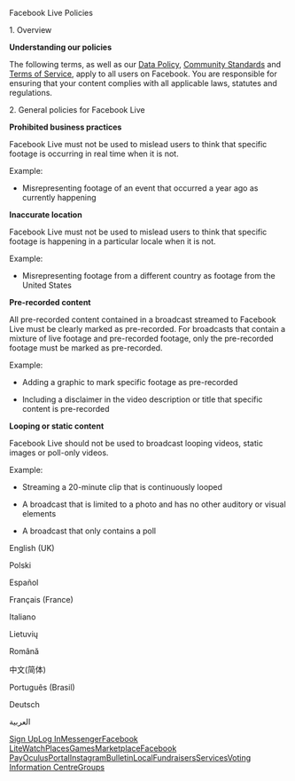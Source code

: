 Facebook Live Policies

1\. Overview

**Understanding our policies**

The following terms, as well as our [Data Policy](https://www.facebook.com/about/privacy/), [Community Standards](https://www.facebook.com/communitystandards/) and [Terms of Service](https://www.facebook.com/legal/terms), apply to all users on Facebook. You are responsible for ensuring that your content complies with all applicable laws, statutes and regulations.

2\. General policies for Facebook Live

**Prohibited business practices**

Facebook Live must not be used to mislead users to think that specific footage is occurring in real time when it is not.

Example:

*   Misrepresenting footage of an event that occurred a year ago as currently happening

**Inaccurate location**

Facebook Live must not be used to mislead users to think that specific footage is happening in a particular locale when it is not.

Example:

*   Misrepresenting footage from a different country as footage from the United States

**Pre-recorded content**

All pre-recorded content contained in a broadcast streamed to Facebook Live must be clearly marked as pre-recorded. For broadcasts that contain a mixture of live footage and pre-recorded footage, only the pre-recorded footage must be marked as pre-recorded.

Example:

*   Adding a graphic to mark specific footage as pre-recorded

*   Including a disclaimer in the video description or title that specific content is pre-recorded

**Looping or static content**

Facebook Live should not be used to broadcast looping videos, static images or poll-only videos.

Example:

*   Streaming a 20-minute clip that is continuously looped

*   A broadcast that is limited to a photo and has no other auditory or visual elements

*   A broadcast that only contains a poll

English (UK)

Polski

Español

Français (France)

Italiano

Lietuvių

Română

中文(简体)

Português (Brasil)

Deutsch

العربية

[Sign Up](https://www.facebook.com/reg/)[Log In](https://www.facebook.com/login/)[Messenger](https://l.facebook.com/l.php?u=https%3A%2F%2Fmessenger.com%2F&h=AT3GeTAqqokuDJcqWYwkJTqtVTC51ivPlidkf107XTSyOBeIwDCHXIhGigUVwKNAHO4_OhFN4Fg4Y0b5zQ8V_62PGJvq3WCSQSbcDjzqZjM5zErmOld4PF1NKY21Jd1BSUTdl4gG7p2lJ3o1sS7Pw7ydjT0h1d8_Pcvf0g)[Facebook Lite](https://www.facebook.com/lite/)[Watch](https://en-gb.facebook.com/watch/)[Places](https://www.facebook.com/places/)[Games](https://www.facebook.com/games/)[Marketplace](https://www.facebook.com/marketplace/)[Facebook Pay](https://pay.facebook.com/)[Oculus](https://l.facebook.com/l.php?u=https%3A%2F%2Fwww.oculus.com%2F&h=AT3GeTAqqokuDJcqWYwkJTqtVTC51ivPlidkf107XTSyOBeIwDCHXIhGigUVwKNAHO4_OhFN4Fg4Y0b5zQ8V_62PGJvq3WCSQSbcDjzqZjM5zErmOld4PF1NKY21Jd1BSUTdl4gG7p2lJ3o1sS7Pw7ydjT0h1d8_Pcvf0g)[Portal](https://portal.facebook.com/)[Instagram](https://l.facebook.com/l.php?u=https%3A%2F%2Fwww.instagram.com%2F&h=AT3GeTAqqokuDJcqWYwkJTqtVTC51ivPlidkf107XTSyOBeIwDCHXIhGigUVwKNAHO4_OhFN4Fg4Y0b5zQ8V_62PGJvq3WCSQSbcDjzqZjM5zErmOld4PF1NKY21Jd1BSUTdl4gG7p2lJ3o1sS7Pw7ydjT0h1d8_Pcvf0g)[Bulletin](https://www.bulletin.com/)[Local](https://www.facebook.com/local/lists/245019872666104/)[Fundraisers](https://www.facebook.com/fundraisers/)[Services](https://www.facebook.com/biz/directory/)[Voting Information Centre](https://www.facebook.com/votinginformationcenter/?entry_point=c2l0ZQ%3D%3D)[Groups](https://www.facebook.com/groups/explore/)